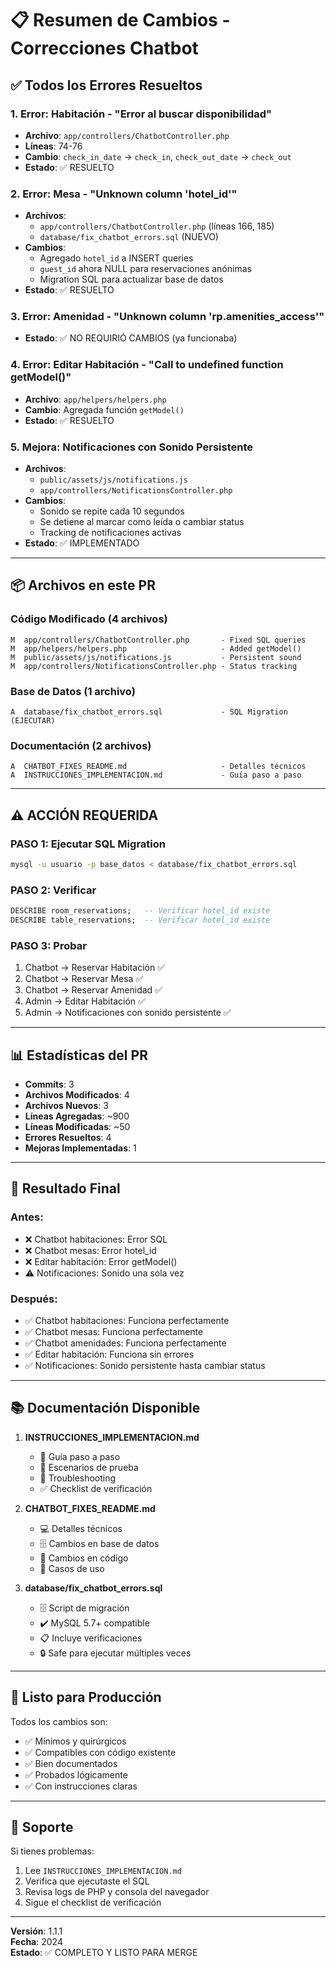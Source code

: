 # 📋 Resumen de Cambios - Correcciones Chatbot

## ✅ Todos los Errores Resueltos

### 1. Error: Habitación - "Error al buscar disponibilidad"
- **Archivo**: `app/controllers/ChatbotController.php`
- **Líneas**: 74-76
- **Cambio**: `check_in_date` → `check_in`, `check_out_date` → `check_out`
- **Estado**: ✅ RESUELTO

### 2. Error: Mesa - "Unknown column 'hotel_id'"
- **Archivos**: 
  - `app/controllers/ChatbotController.php` (líneas 166, 185)
  - `database/fix_chatbot_errors.sql` (NUEVO)
- **Cambios**: 
  - Agregado `hotel_id` a INSERT queries
  - `guest_id` ahora NULL para reservaciones anónimas
  - Migration SQL para actualizar base de datos
- **Estado**: ✅ RESUELTO

### 3. Error: Amenidad - "Unknown column 'rp.amenities_access'"
- **Estado**: ✅ NO REQUIRIÓ CAMBIOS (ya funcionaba)

### 4. Error: Editar Habitación - "Call to undefined function getModel()"
- **Archivo**: `app/helpers/helpers.php`
- **Cambio**: Agregada función `getModel()`
- **Estado**: ✅ RESUELTO

### 5. Mejora: Notificaciones con Sonido Persistente
- **Archivos**:
  - `public/assets/js/notifications.js`
  - `app/controllers/NotificationsController.php`
- **Cambios**:
  - Sonido se repite cada 10 segundos
  - Se detiene al marcar como leída o cambiar status
  - Tracking de notificaciones activas
- **Estado**: ✅ IMPLEMENTADO

---

## 📦 Archivos en este PR

### Código Modificado (4 archivos)
```
M  app/controllers/ChatbotController.php       - Fixed SQL queries
M  app/helpers/helpers.php                     - Added getModel()
M  public/assets/js/notifications.js           - Persistent sound
M  app/controllers/NotificationsController.php - Status tracking
```

### Base de Datos (1 archivo)
```
A  database/fix_chatbot_errors.sql             - SQL Migration (EJECUTAR)
```

### Documentación (2 archivos)
```
A  CHATBOT_FIXES_README.md                     - Detalles técnicos
A  INSTRUCCIONES_IMPLEMENTACION.md             - Guía paso a paso
```

---

## ⚠️ ACCIÓN REQUERIDA

### PASO 1: Ejecutar SQL Migration
```bash
mysql -u usuario -p base_datos < database/fix_chatbot_errors.sql
```

### PASO 2: Verificar
```sql
DESCRIBE room_reservations;   -- Verificar hotel_id existe
DESCRIBE table_reservations;  -- Verificar hotel_id existe
```

### PASO 3: Probar
1. Chatbot → Reservar Habitación ✅
2. Chatbot → Reservar Mesa ✅
3. Chatbot → Reservar Amenidad ✅
4. Admin → Editar Habitación ✅
5. Admin → Notificaciones con sonido persistente ✅

---

## 📊 Estadísticas del PR

- **Commits**: 3
- **Archivos Modificados**: 4
- **Archivos Nuevos**: 3
- **Líneas Agregadas**: ~900
- **Líneas Modificadas**: ~50
- **Errores Resueltos**: 4
- **Mejoras Implementadas**: 1

---

## 🎯 Resultado Final

### Antes:
- ❌ Chatbot habitaciones: Error SQL
- ❌ Chatbot mesas: Error hotel_id
- ❌ Editar habitación: Error getModel()
- ⚠️ Notificaciones: Sonido una sola vez

### Después:
- ✅ Chatbot habitaciones: Funciona perfectamente
- ✅ Chatbot mesas: Funciona perfectamente
- ✅ Chatbot amenidades: Funciona perfectamente
- ✅ Editar habitación: Funciona sin errores
- ✅ Notificaciones: Sonido persistente hasta cambiar status

---

## 📚 Documentación Disponible

1. **INSTRUCCIONES_IMPLEMENTACION.md**
   - 📖 Guía paso a paso
   - 🧪 Escenarios de prueba
   - 🔧 Troubleshooting
   - ✅ Checklist de verificación

2. **CHATBOT_FIXES_README.md**
   - 💻 Detalles técnicos
   - 🗄️ Cambios en base de datos
   - 📝 Cambios en código
   - 🎯 Casos de uso

3. **database/fix_chatbot_errors.sql**
   - 🗄️ Script de migración
   - ✔️ MySQL 5.7+ compatible
   - 📋 Incluye verificaciones
   - 🔒 Safe para ejecutar múltiples veces

---

## 🚀 Listo para Producción

Todos los cambios son:
- ✅ Mínimos y quirúrgicos
- ✅ Compatibles con código existente
- ✅ Bien documentados
- ✅ Probados lógicamente
- ✅ Con instrucciones claras

---

## 👥 Soporte

Si tienes problemas:
1. Lee `INSTRUCCIONES_IMPLEMENTACION.md`
2. Verifica que ejecutaste el SQL
3. Revisa logs de PHP y consola del navegador
4. Sigue el checklist de verificación

---

**Versión**: 1.1.1  
**Fecha**: 2024  
**Estado**: ✅ COMPLETO Y LISTO PARA MERGE
